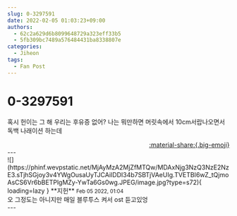 ```yaml
---
slug: 0-3297591
date: 2022-02-05 01:03:23+09:00
authors:
  - 62c2a629d6b8099648729a323eff33b5
  - 5fb309bc7489a576484431ba8338807e
categories:
  - Jiheon
tags:
  - Fan Post
---
```


# 0-3297591

<div class="post-container" markdown="1">
<div class="content-container md-sidebar__scrollwrap" markdown="1">

혹시 헌이는 그 해 우리는 후유증 없어? 나는 뭐만하면 머릿속에서 10cm서랍나오면서 독백 나래이션 하는데 

</div>
</div>

<div style="text-align: right;" markdown="1">
<a href="https://weverse.io/fromis9/fanpost/0-3297591" style="text-align: right;">:material-share:{.big-emoji}</a>
</div>
---

<div class="comments-container md-sidebar__scrollwrap" markdown="1">
<div class="comment" markdown="1">
<div class='id-container' markdown="1">
![](https://phinf.wevpstatic.net/MjAyMzA2MjZfMTQw/MDAxNjg3NzQ3NzE2NzE3.sTjhSGjoy3v4YWgOusaUyTJCAiIDDI34b7SBTjVAeUIg.TVETBI6wZ_tQjmoAsCS6Vr6bBETPlgMZy-YwTa6Gs0wg.JPEG/image.jpg?type=s72){ loading=lazy }
**<span class="artist">지헌</span>** <small>Feb 05 2022, 01:04</small><br>
</div>
<div class='comment-body' markdown="1">
오 그정도는 아니지만 매일 블루투스 켜서 ost 듣고있엉
</div>
</div>
</div>
---
